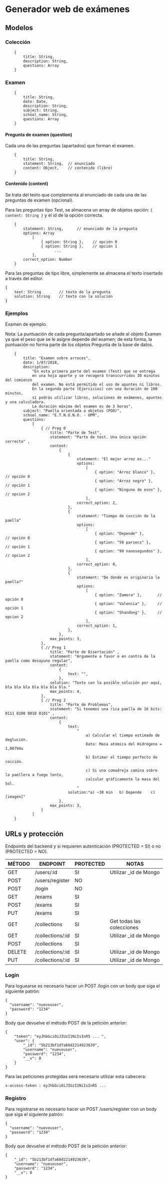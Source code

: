 # Generador web de exámenes

## Modelos
### Colección
        {
            title: String,
            description: String,
            questions: Array
        }
### Examen
        {
            title: String,
            date: Date,
            description: String,
            subject: String,
            school_name: String,
            questions: Array
        }
#### Pregunta de examen (question)
Cada una de las preguntas (apartados) que forman el examen.

        {
            title: String,
            statement: String,  // enunciado
            content: Object,    // contenido (libre)
        }

#### Contenido (content)
Se trata del texto que complementa al enunciado de cada una de las preguntas de examen (opcional).

Para las preguntas tipo Test, se almacena un array de objetos opción: `{ content: String }` y el id de la opción correcta.

        {
            statement: String,      // enunciado de la pregunta
            options: Array 
                [
                    { option: String },    // opción 0
                    { option: String },    // opción 1
                          ...
                ],
            correct_option: Number
        }

Para las preguntas de tipo libre, simplemente se almacena el texto insertado a través del editor.
    
    {
        text: String        // texto de la pregunta
        solution: String    // texto con la solución 
    }

#### 

### Ejemplos
Examen de ejemplo.

Nota: La puntuación de cada pregunta/apartado se añade al objeto Examen ya que el peso que se le asigne depende del examen; de esta forma, la puntuación no forma parte de los objetos Pregunta de la base de datos.

        {
            title: "Examen sobre arroces",
            date: 1/07/2018,
            description: 
                "En esta primera parte del examen (Test) que se entrega
                en una hoja aparte y se recogerá transcurridos 30 minutos del comienzo
                del examen. No está permitido el uso de apuntes ni libros. 
                En la segunda parte (Ejercicios) con una duración de 100 minutos, 
                sí podrás utilizar libros, soluciones de exámenes, apuntes y una calculadora. 
                La duración máxima del examen es de 3 horas",
            subject: "Paella orientada a objetos (POO)",
            school_name: "E.T.N.O.N.O. - UPM",
            questions: 
                [
                    { // Preg 0
                        title: "Parte de Test",
                        statement: "Parte de test. Una única opción correcta" ,
                        content:
                            {               
                                {
                                    statement: "El mejor arroz es..."
                                    options: 
                                        [
                                            { option: "Arroz blanco" },    // opción 0
                                            { option: "Arroz negro" },     // opción 1
                                            { option: "Ninguno de esos" }, // opcion 2
                                        ],
                                    correct_option: 2,
                                },
                                {
                                    statement: "Tiempo de cocción de la paella"
                                    options: 
                                        [
                                            { option: "Depende" },         // opción 0
                                            { option: "50 parsecs" },      // opción 1
                                            { option: "99 nanosegundos" }, // opcion 2
                                        ],
                                    correct_option: 0,
                                },   
                                {
                                    statement: "De donde es originaria la paella?"
                                    options: 
                                        [
                                            { option: "Zamora" },       // opción 0
                                            { option: "Valencia" },     // opción 1
                                            { option: "Shandong" },     // opcion 2
                                        ],
                                    correct_option: 1,
                                }, 
                            },
                        max_points: 3,
                    },
                    { // Preg 1 
                        title: "Parte de Disertación" ,
                        statement: "Argumente a favor o en contra de la paella como desayuno regular",
                        content: 
                            {
                                text: "",
                            },
                        solution: "Texto con la posible solución por aquí, bla bla bla bla bla bla bla."
                        max_points: 4,    
                    },                    
                    { // Preg 2
                        title: "Parte de Problemas",
                        statement: "Si tenemos una rica paella de 16 bits: 0111 0100 0010 0101" ,
                        content:
                            {
                                text:
                                    "
                                        a) Calcular el tiempo estimado de deglución.
                                        Dato: Masa atómica del Hidrógeno = 1,00794u

                                        b) Estimar el tiempo perfecto de cocción.

                                        c) Si una comadreja camina sobre la paellera a fuego lento, 
                                        calcular gráficamente la masa del Sol.
                                    "
                                solution:"a) ~30 min   b) Depende    c) [imagen]"  
                            },
                        max_points: 3,
                    }
                ]
        }


## URLs y protección
Endpoints del backend y si requieren autenticación (PROTECTED = SI) o no (PROTECTED = NO).

| MÉTODO | ENDPOINT                | PROTECTED | NOTAS                 |
|--------|-------------------------|-----------|---------------------------------|
| GET | /users/:id | SI | Utilizar _id de Mongo
| POST | /users/register | NO
| POST | /login | NO 
| GET | /exams | SI
| POST | /exams | SI
| PUT | /exams | SI
| GET | /collections | SI | Get todas las colecciones
| GET | /collections/:id | SI | Utilizar _id de Mongo
| POST | /collections | SI 
| DELETE | /collections/:id | SI | Utilizar _id de Mongo
| PUT | /collections/:id | SI | Utilizar _id de Mongo


### Login
Para loguearse es necesario hacer un POST /login con un body que siga el siguiente patrón: 

    {
      "username": "nuevouser",
      "password": "1234"
    }

Body que devuelve el método POST de la petición anterior:

    {
        "token": "eyJhbGciOiJIUzI1NiIsInR5 ... ",
        "user": {
            "_id": "5b213bf1dfa68d2214923639",
            "username": "nuevouser",
            "password": "1234",
            "__v": 0
        }
    }

Para las peticiones protegidas será necesario utilizar esta cabecera:

    x-access-token : eyJhbGciOiJIUzI1NiIsInR5 ...

### Registro

Para registrarse es necesario hacer un POST /users/register con un body que siga el siguiente patrón: 

    {
      "username": "nuevouser",
      "password": "1234"
    }

Body que devuelve el método POST de la petición anterior:

    {
        "_id": "5b213bf1dfa68d2214923639",
        "username": "nuevouser",
        "password": "1234",
        "__v": 0
    }